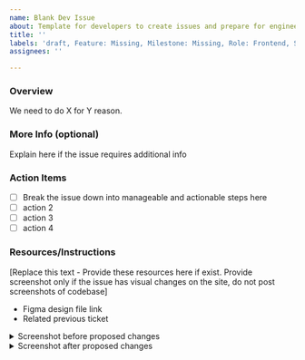 ```yaml
---
name: Blank Dev Issue
about: Template for developers to create issues and prepare for engineering tickets.
title: ''
labels: 'draft, Feature: Missing, Milestone: Missing, Role: Frontend, Size: Missing'
assignees: ''

---
```


<!-- @format -->

### Overview

We need to do X for Y reason.

### More Info (optional)

Explain here if the issue requires additional info

### Action Items

- [ ] Break the issue down into manageable and actionable steps here
- [ ] action 2
- [ ] action 3
- [ ] action 4

### Resources/Instructions

[Replace this text - Provide these resources here if exist. Provide screenshot only if the issue has visual
changes on the site, do not post screenshots of codebase]

- Figma design file link
- Related previous ticket
<details><summary>Screenshot before proposed changes</summary>
<p>
[insert screenshot here]
</p>
</details>

<details><summary>Screenshot after proposed changes</summary>
<p>
[insert screenshot here]
</p>
</details>
